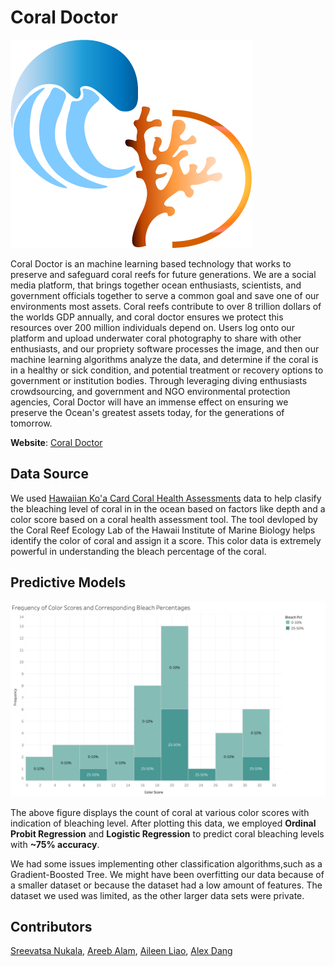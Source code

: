 # Coral Doctor

![Color Doctor Logo](coral_doctor.png?raw=true "Title")

Coral Doctor is an machine learning based technology that works to preserve and safeguard coral reefs for future generations. We are a social media platform, that brings together ocean enthusiasts, scientists, and government officials together to serve a common goal and save one of our environments most assets. Coral reefs contribute to over 8 trillion dollars of the worlds GDP annually, and coral doctor ensures we protect this resources over 200 million individuals depend on. Users log onto our platform and upload underwater coral photography to share with other enthusiasts, and our propriety software processes the image, and then our machine learning algorithms analyze the data, and determine if the coral is in a healthy or sick condition, and potential treatment or recovery options to government or institution bodies. Through leveraging diving enthusiasts crowdsourcing, and government and NGO environmental protection agencies, Coral Doctor will have an immense effect on ensuring we preserve the Ocean's greatest assets today, for the generations of tomorrow.

**Website**: [Coral Doctor](https://tropylium.github.io/coral_doctor/)

## Data Source

We used [Hawaiian Ko'a Card Coral Health Assessments](https://data.noaa.gov/dataset/dataset/hawaiian-koa-card-coral-health-assessments1) data to help clasify the bleaching level of coral in in the ocean based on factors like depth and a color score based on a 
coral health assessment tool. The tool devloped by the Coral Reef Ecology Lab of the Hawaii Institute of Marine Biology helps identify the color of coral
and assign it a score. This color data is extremely powerful in understanding the bleach percentage of the coral.

## Predictive Models

![Color and Bleaching Percentage](bleach_pct_prediction/color_bleach_pct.png?raw=true "Title")

The above figure displays the count of coral at various color scores with indication of bleaching level. After plotting this data, we employed **Ordinal
Probit Regression** and **Logistic Regression** to predict coral bleaching levels with **~75% accuracy**. 

We had some issues implementing other classification algorithms,such as a Gradient-Boosted Tree. We might have been overfitting our data because of a 
smaller dataset or because the dataset had a low amount of features. The dataset we used was limited, as the other larger data sets were private.

## Contributors

[Sreevatsa Nukala](https://github.com/Sreevatsa03), [Areeb Alam](https://github.com/qareeb19), [Aileen Liao](), [Alex Dang](https://github.com/tropylium)
